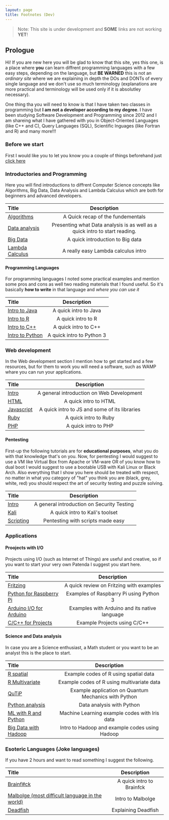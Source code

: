 ```yaml
---
layout: page
title: Footnotes (Dev)
---
```


> Note: This site is under development and **SOME** links are not working __YET__! 

## Prologue
Hi! If you are new here you will be glad to know that this site, yes this one, is a place where **you** can learn diffrent programming languages with a few easy steps, depending on the language, but **BE WARNED** this is not an _ordinary site_ where we are explaining in depth the DOs and DONTs of every single language and we don't use so much terminology (explanations are more practical and terminology will be used only if it is absolutley necessary).

One thing tha you will need to know is that I have taken two classes in programming but **I am not a developer according to my degree**. I have been studying Software Development and Programming since 2012 and I am shareing what I have gathered with you in Object-Oriented Languages (like C++ and C), Query Languages (SQL), Scientific lnguages (like Fortran and R) and many more!!!

### Before we start
First I would like you to let you know you a couple of things beforehand just [click here](intro_programming)

### Introductories and Programming
Here you will find introductions to diffrent Computer Science concepts like Algorithms, Big Data, Data Analysis and Lambda Calculus which are both for beginners and advanced developers.

| Title                                  | Description                                                                                 |
| :--------------------------------------| :------------------------------------------------------------------------------------------:|
| [Algorithms](algorithms/algor)| A Quick recap of the fundementals                                                   |
| [Data analysis](algorithms/data_analysis_intro)| Presenting what Data analysis is as well as a quick intro to start reading. |
| [Big Data](algorithms/big_data_intro) | A quick introduction to Big data                                                    |
| [Lambda Calculus](algorithms/lambda)|A really easy Lambda calculus intro |


#### Programming Languages
For programming languages I noted some practical examples and mention some pros and cons as well two reading materials that I found useful. So it's basically **how to write** in that language and *where you can use it*

| Title |Description|
| :-----|:----------:|
|[Intro to Java](languages/java_intro)|A quick intro to Java |
|[Intro to R](languages/r_intro)| A quick intro to R|
|[Intro to C++](languages/c_plusplus_intro)|A quick intro to C++ |
|[Intro to Python](languages/python_intro)|A quick intro to Python 3|

### Web development
In the Web development section I mention how to get started and a few resources, but for them to work you will need a software, such as WAMP whare you can run your applications.

| Title |Description|
| :-----|:----------:|
|[Intro](web/intro)|A general introduction on Web Development|
|[HTML](web/html_intro)|A quick intro to HTML |
|[Javascript](web/javascript_intro)| A quick intro to JS and some of its libraries|
|[Ruby](web/ruby_intro)|A quick intro to Ruby |
|[PHP](web/php_intro)|A quick intro to PHP|

#### Pentesting
First-up the following tutorials are for **educational purposes**, what you do with that knowledge that's on you. Now, for pentesting I would suggest to use a VM like Virtual Box from Apache or VM-ware OR of you know how to dual boot I would suggest to use a bootable USB with Kali Linux or Black Arch. Also everything that I show you here should be treated with respect, no matter in what you category of "hat" you think you are (black, grey, white, red) you should respect the art of security testing and puzzle solving.

| Title |Description|
|:-----|:----------:|
|[Intro](security/intro) | A general introduction on Security Testing |
|[Kali](security/kali_intro)| A quick intro to Kali's toolset|
|[Scripting](security/scripts)|Pentesting with scripts made easy|

### Applications
#### Proojects with I/O
Projects using I/O (such as Internet of Things) are useful and creative, so if you want to start your very own Patenda I suggest you start here.

| Title |Description|
|:-----|:----------:|
|[Fritzing](projects/fritz) | A quick review on Fritzing with examples|
|[Python for Raspberry Pi](projects/python_rpi)|Examples of Raspbarry Pi using Python 3|
|[Arduino I/O for Arduino](projects/arduinoio)|Examples with Arduino and its native language|
|[C/C++ for Projects](projects/c_rpi)|Example Projects using C/C++|

#### Science and Data analysis
In case you are a Science enthusiast, a Math student or you want to be an analyst this is the place to start.

| Title |Description|
|:-----|:----------:|
|[R spatial](sci/r_spatial)|Example codes of R using spatial data|
|[R Multivariate](sci/r_multi)|Example codes of R using multivariate data|
|[QuTiP](sci/qutip_intro)|Example application on Quantum Mechanics with Python|
|[Python analysis](sci/python_analysis)|Data analysis with Python|
|[ML with R and Python](sci/machine_learning)|Machine Learning example codes with Iris data|
|[Big Data with Hadoop](sci/hadoop)|Intro to Hadoop and example codes using Hadoop|

### Esoteric Languages (Joke languages)
If you have 2 hours and want to read something I suggest the following.

| Title |Description|
|:-----|:----------:|
|[Brainf#ck](languages/bf)| A quick intro to Brainfck|
|[Malbolge (most difficult language in the world)](languages/malbol_intro)|Intro to Malbolge|
|[Deadfish](languages/deadfish)|Explaining Deadfish|
